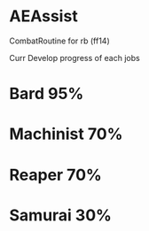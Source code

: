 # AEAssist
 CombatRoutine for rb (ff14)

Curr Develop progress of each jobs  
# Bard 95%  
# Machinist 70%  
# Reaper 70%
# Samurai 30%  
